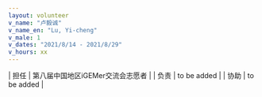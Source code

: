 ```yaml
---
layout: volunteer
v_name: "卢毅诚"
v_name_en: "Lu, Yi-cheng"
v_male: 1
v_dates: "2021/8/14 - 2021/8/29"
v_hours: xx
---
```



| 担任 | 第八届中国地区iGEMer交流会志愿者 |
| 负责 | to be added  |
| 协助 | to be added |